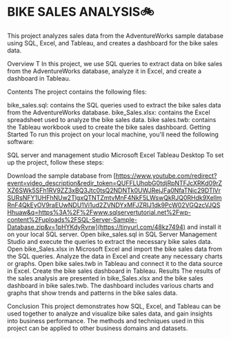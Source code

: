 # BIKE SALES ANALYSIS🚲
This project analyzes sales data from the AdventureWorks sample database using SQL, Excel, and Tableau, and creates a dashboard for the bike sales data.

Overview
T In this project, we use SQL queries to extract data on bike sales from the AdventureWorks database, analyze it in Excel, and create a dashboard in Tableau.

Contents
The project contains the following files:

bike_sales.sql: contains the SQL queries used to extract the bike sales data from the AdventureWorks database.
bike_Sales.xlsx: contains the Excel spreadsheet used to analyze the bike sales data.
bike sales.twb: contains the Tableau workbook used to create the bike sales dashboard.
Getting Started
To run this project on your local machine, you'll need the following software:

SQL server and management studio
Microsoft Excel
Tableau Desktop
To set up the project, follow these steps:

Download the sample database from [https://www.youtube.com/redirect?event=video_description&redir_token=QUFFLUhqbG0tdjRpNTFJcXRKd09rZXZ6SWk5SFh1RV9ZZ3xBQ3Jtc0tsQ2NDNTk0UWJRejJFa0NfaTNic29DTlVrSURsNFY1UHFhNUw2TlgxQTNTZmtvMnF4NkF5LWswQkRJQ0RHdk9XellmRnF4QkEyOV9raEUwNDU1Vi1ud2ZVNDYxMFJZRlJ1dk9PcW02VGQzcVJQSHhuaw&q=https%3A%2F%2Fwww.sqlservertutorial.net%2Fwp-content%2Fuploads%2FSQL-Server-Sample-Database.zip&v=1pHYKdyRvrw](https://tinyurl.com/48kz7494) and install it on your local SQL server.
Open bike_sales.sql in SQL Server Management Studio and execute the queries to extract the necessary bike sales data.
Open bike_Sales.xlsx in Microsoft Excel and import the bike sales data from the SQL queries.
Analyze the data in Excel and create any necessary charts or graphs.
Open bike sales.twb in Tableau and connect it to the data source in Excel.
Create the bike sales dashboard in Tableau.
Results
The results of the sales analysis are presented in bike_Sales.xlsx and the bike sales dashboard in bike sales.twb. The dashboard includes various charts and graphs that show trends and patterns in the bike sales data.

Conclusion
This project demonstrates how SQL, Excel, and Tableau can be used together to analyze and visualize bike sales data, and gain insights into business performance. The methods and techniques used in this project can be applied to other business domains and datasets.
